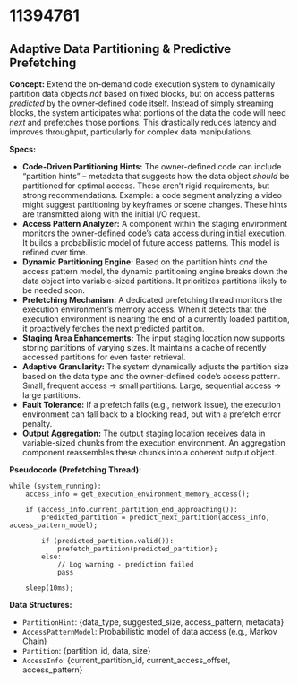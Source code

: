# 11394761

## Adaptive Data Partitioning & Predictive Prefetching

**Concept:** Extend the on-demand code execution system to dynamically partition data objects *not* based on fixed blocks, but on access patterns *predicted* by the owner-defined code itself.  Instead of simply streaming blocks, the system anticipates what portions of the data the code will need *next* and prefetches those portions. This drastically reduces latency and improves throughput, particularly for complex data manipulations.

**Specs:**

*   **Code-Driven Partitioning Hints:** The owner-defined code can include “partition hints” – metadata that suggests how the data object *should* be partitioned for optimal access.  These aren’t rigid requirements, but strong recommendations.  Example: a code segment analyzing a video might suggest partitioning by keyframes or scene changes. These hints are transmitted along with the initial I/O request.
*   **Access Pattern Analyzer:** A component within the staging environment monitors the owner-defined code’s data access during initial execution.  It builds a probabilistic model of future access patterns. This model is refined over time.
*   **Dynamic Partitioning Engine:** Based on the partition hints *and* the access pattern model, the dynamic partitioning engine breaks down the data object into variable-sized partitions.  It prioritizes partitions likely to be needed soon.
*   **Prefetching Mechanism:**  A dedicated prefetching thread monitors the execution environment’s memory access.  When it detects that the execution environment is nearing the end of a currently loaded partition, it proactively fetches the next predicted partition.
*   **Staging Area Enhancements:** The input staging location now supports storing partitions of varying sizes. It maintains a cache of recently accessed partitions for even faster retrieval.
*   **Adaptive Granularity:** The system dynamically adjusts the partition size based on the data type and the owner-defined code’s access pattern. Small, frequent access -> small partitions. Large, sequential access -> large partitions.
*   **Fault Tolerance:**  If a prefetch fails (e.g., network issue), the execution environment can fall back to a blocking read, but with a prefetch error penalty.
*   **Output Aggregation:** The output staging location receives data in variable-sized chunks from the execution environment. An aggregation component reassembles these chunks into a coherent output object.

**Pseudocode (Prefetching Thread):**

```
while (system_running):
    access_info = get_execution_environment_memory_access();

    if (access_info.current_partition_end_approaching()):
        predicted_partition = predict_next_partition(access_info, access_pattern_model);

        if (predicted_partition.valid()):
            prefetch_partition(predicted_partition);
        else:
            // Log warning - prediction failed
            pass

    sleep(10ms);
```

**Data Structures:**

*   `PartitionHint`:  {data_type, suggested_size, access_pattern, metadata}
*   `AccessPatternModel`:  Probabilistic model of data access (e.g., Markov Chain)
*   `Partition`: {partition_id, data, size}
*   `AccessInfo`: {current_partition_id, current_access_offset, access_pattern}